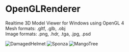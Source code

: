 # OpenGLRenderer
Realtime 3D Model Viewer for Windows using OpenGL 4<br>
Mesh formats: .gltf, .glb, .obj<br>
Image formats: .png, .hdr, .tga, .jpg, .psd<br>

![DamagedHelmet](https://user-images.githubusercontent.com/19655951/139602928-b89f8123-eb4c-45a1-96ae-e844b1427028.jpg)
![Sponza](https://user-images.githubusercontent.com/19655951/139602931-db826c54-7475-400d-aaa2-3daf638dd77e.jpg)
![MangoTree](https://user-images.githubusercontent.com/19655951/139602932-2ebe21ae-97b6-4250-a538-9245bad3d374.jpg)
